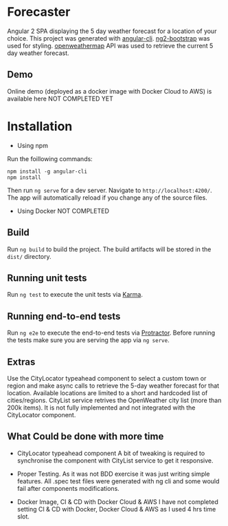 # Forecaster

Angular 2 SPA displaying the 5 day weather forecast for a location of your choice. 
This project was generated with [angular-cli](https://github.com/angular/angular-cli).
[ng2-bootstrap](http://valor-software.com/ng2-bootstrap) was used for styling.
[openweathermap](http://openweathermap.org/forecast5) API was used to retrieve the current 5 day weather forecast.

## Demo

Online demo (deployed as a docker image with Docker Cloud to AWS) is available here NOT COMPLETED YET

# Installation

- Using npm 

Run the foillowing commands:

    npm install -g angular-cli
    npm install

Then run `ng serve` for a dev server. Navigate to `http://localhost:4200/`. The app will automatically reload if you change any of the source files.
    
- Using Docker
  NOT COMPLETED
  
## Build

Run `ng build` to build the project. The build artifacts will be stored in the `dist/` directory.

## Running unit tests

Run `ng test` to execute the unit tests via [Karma](https://karma-runner.github.io).

## Running end-to-end tests

Run `ng e2e` to execute the end-to-end tests via [Protractor](http://www.protractortest.org/).
Before running the tests make sure you are serving the app via `ng serve`.

## Extras
Use the CityLocator typeahead component to select a custom town or region and make async calls to retrieve the 5-day weather forecast for that location.
Available locations are limited  to a short and hardcoded list of cities/regions.
CityList service retrives the OpenWeather city list (more than 200k items). It is not fully implemented and not integrated with the CityLocator component.  

## What Could be done with more time

 - CityLocator typeahead component 
   A bit of tweaking is required to synchronise the component with CityList service to get it responsive. 

 - Proper Testing. 
 As it was not BDD exercise it was just writing simple features. All .spec test files were generated with ng cli and some would fail after components modifications.
 
 - Docker Image, CI & CD with Docker Cloud & AWS
 I have not completed setting CI & CD with Docker, Docker Cloud & AWS as I used 4 hrs time slot.
 
 
